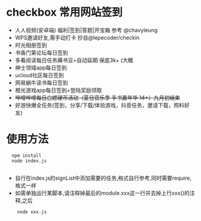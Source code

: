 # checkbox  常用网站签到
 - 人人视频(安卓端) 福利|签到|答题|开宝箱 参考 @chavyleung
 - WPS邀请好友,需手动打卡 抄自@lepecoder/checkin
 - 时光相册签到
 - 书香门第论坛每日签到
 - 多看阅读每日任务薅书豆+自动延期 保底3k+ (大概
 - 绅士领域app每日签到
 - ucloud社区每日签到
 - 网易蜗牛读书每日签到
 - 橙光游戏app每日签到+登陆奖励领取
 - ~~哔哩哔哩每日白嫖硬币活动（夏日音乐季 手书嘉年华 14+）九月初结束~~
 - 好游快爆全任务(签到，分享/下载/体验游戏，抖音任务，邀请下载，照料好友)

# 使用方法
 ```
   npm install
   node index.js
   
 ```

 -  自行在index.js的signList中添加需要的任务,格式自行参考,同时需要require,格式一样
-  如需单独运行某脚本,请注释掉最后的module.xxx这一行并去掉上行xxx()的注释,之后


```
    node xxx.js
```